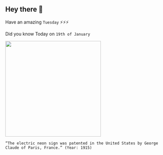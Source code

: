 ## Hey there 👋
Have an amazing `Tuesday` ⚡⚡⚡

Did you know Today on `19th of January`
 
 [<img src="https://upload.wikimedia.org/wikipedia/commons/b/be/Georges_Claude_%C3%A0_l%27Institut_1926.jpg" width="300" />](https://en.wikipedia.org/wiki/Georges_Claude#:~:text=In%201915%20a%20U.S.%20patent,Lights%2C%20through%20the%20early%201930s.) 
 ```
“The electric neon sign was patented in the United States by George Claude of Paris, France.” (Year: 1915)
```
